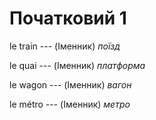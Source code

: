 # Початковий 1
le train --- (Іменник)
*поїзд*



le quai --- (Іменник)
*платформа*



le wagon --- (Іменник)
*вагон*



le métro --- (Іменник)
*метро*